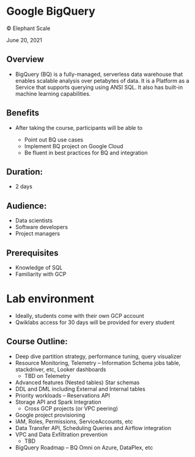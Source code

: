 # Google BigQuery
© Elephant Scale

June 20, 2021

## Overview

* BigQuery (BQ) is a fully-managed, serverless data warehouse that enables scalable analysis over petabytes of data. It is a Platform as a Service that supports querying using ANSI SQL. It also has built-in machine learning capabilities.
## Benefits

* After taking the course, participants will be able to

  - Point out BQ use cases
  - Implement BQ project on Google Cloud
  - Be fluent in best practices for BQ and integration

## Duration:

* 2 days

## Audience:
* Data scientists
* Software developers
* Project managers

## Prerequisites

* Knowledge of SQL
* Familiarity with GCP

# Lab environment

* Ideally, students come with their own GCP account
* Qwiklabs access for 30 days will be provided for every student

## Course Outline:

* Deep dive partition strategy, performance tuning, query visualizer
* Resource Monitoring, Telemetry – Information Schema jobs table, stackdriver, etc, Looker dashboards
  * TBD on Telemetry
* Advanced features (Nested tables) Star schemas
* DDL and DML including External and Internal tables
* Priority workloads – Reservations API
* Storage API and Spark Integration
  * Cross GCP projects (or VPC peering)
* Google project provisioning
* IAM, Roles, Permissions, ServiceAccounts, etc
* Data Transfer API, Scheduling Queries and Airflow integration
* VPC and Data Exfiltration prevention
  * TBD  
* BigQuery Roadmap – BQ Omni on Azure, DataPlex, etc
